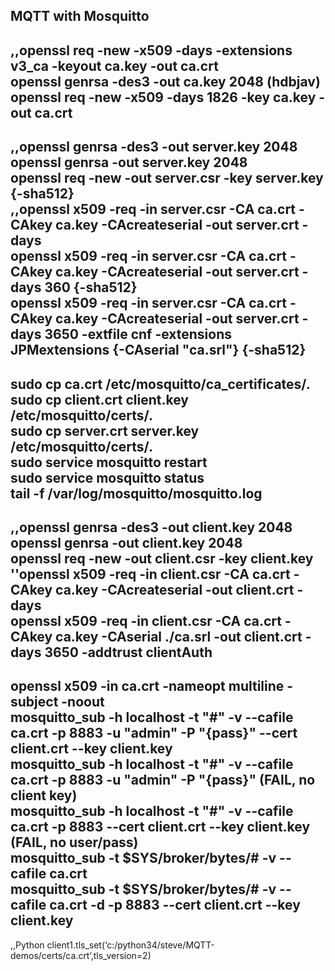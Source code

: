 ## MQTT with Mosquitto
,,openssl req -new -x509 -days <duration> -extensions v3_ca -keyout ca.key -out ca.crt  
openssl genrsa -des3 -out ca.key 2048 (hdbjav)  
openssl req -new -x509 -days 1826 -key ca.key -out ca.crt  
--  
,,openssl genrsa -des3 -out server.key 2048  
openssl genrsa -out server.key 2048  
openssl req -new -out server.csr -key server.key {-sha512}  
,,openssl x509 -req -in server.csr -CA ca.crt -CAkey ca.key -CAcreateserial -out server.crt -days <duration>  
openssl x509 -req -in server.csr -CA ca.crt -CAkey ca.key -CAcreateserial -out server.crt -days 360 {-sha512}  
openssl x509 -req -in server.csr -CA ca.crt -CAkey ca.key -CAcreateserial -out server.crt -days 3650 -extfile cnf -extensions JPMextensions {-CAserial "ca.srl"}  {-sha512}  
--
sudo cp ca.crt /etc/mosquitto/ca_certificates/.  
sudo cp client.crt client.key /etc/mosquitto/certs/.  
sudo cp server.crt server.key /etc/mosquitto/certs/.  
sudo service mosquitto restart  
sudo service mosquitto status  
tail -f /var/log/mosquitto/mosquitto.log  
--
,,openssl genrsa -des3 -out client.key 2048  
openssl genrsa -out client.key 2048  
openssl req -new -out client.csr -key client.key  
''openssl x509 -req -in client.csr -CA ca.crt -CAkey ca.key -CAcreateserial -out client.crt -days <duration>  
openssl x509 -req -in client.csr -CA ca.crt -CAkey ca.key -CAserial ./ca.srl -out client.crt -days 3650 -addtrust clientAuth  
--
openssl x509 -in ca.crt -nameopt multiline -subject -noout  
mosquitto_sub -h localhost -t "#" -v --cafile ca.crt -p 8883 -u "admin" -P "{pass}" --cert client.crt --key client.key  
mosquitto_sub -h localhost -t "#" -v --cafile ca.crt -p 8883 -u "admin" -P "{pass}" (FAIL, no client key)  
mosquitto_sub -h localhost -t "#" -v --cafile ca.crt -p 8883 --cert client.crt --key client.key (FAIL, no user/pass)  
mosquitto_sub -t \$SYS/broker/bytes/\# -v --cafile ca.crt  
mosquitto_sub -t \$SYS/broker/bytes/\# -v --cafile ca.crt -d -p 8883 --cert client.crt --key client.key  
--
,,Python
client1.tls_set(‘c:/python34/steve/MQTT-demos/certs/ca.crt’,tls_version=2)  
